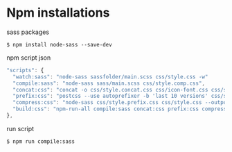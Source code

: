 # Npm installations



sass packages

```text
$ npm install node-sass --save-dev
```

npm script json

```javascript
"scripts": {
  "watch:sass": "node-sass sassfolder/main.scss css/style.css -w"
  "compile:sass": "node-sass sass/main.scss css/style.comp.css",
  "concat:css": "concat -o css/style.concat.css css/icon-font.css css/style.comp.css",
  "prefix:css": "postcss --use autoprefixer -b 'last 10 versions' css/style.concat.css -o css/style.prefix.css",
  "compress:css": "node-sass css/style.prefix.css css/style.css --output-style compressed",
  "build:css": "npm-run-all compile:sass concat:css prefix:css compress:css"
},
```

run script

```text
$ npm run compile:sass
```

